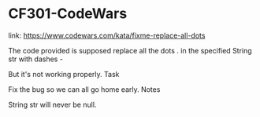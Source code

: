 # CF301-CodeWars

link: https://www.codewars.com/kata/fixme-replace-all-dots

The code provided is supposed replace all the dots . in the specified String str with dashes -

But it's not working properly.
Task

Fix the bug so we can all go home early.
Notes

String str will never be null.
